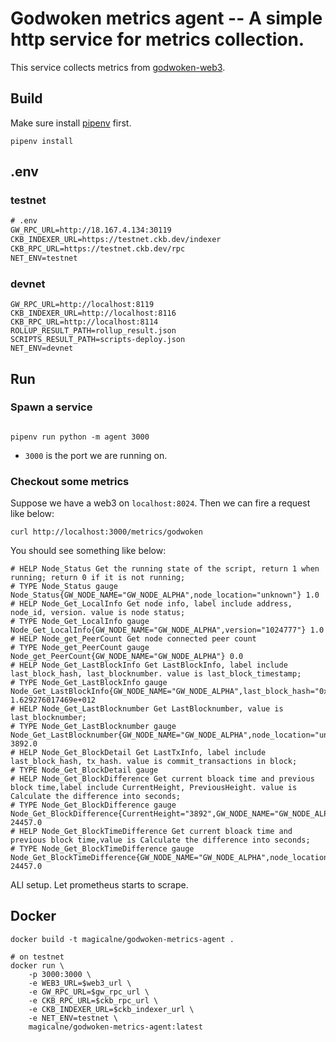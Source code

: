 # Godwoken metrics agent -- A simple http service for metrics collection.

This service collects metrics from [godwoken-web3](https://github.com/nervosnetwork/godwoken-web3).

## Build

Make sure install [pipenv](https://pipenv.pypa.io/en/latest/install/) first.

```shell
pipenv install
```
## .env

### testnet

```txt
# .env
GW_RPC_URL=http://18.167.4.134:30119
CKB_INDEXER_URL=https://testnet.ckb.dev/indexer
CKB_RPC_URL=https://testnet.ckb.dev/rpc
NET_ENV=testnet
```

### devnet
```
GW_RPC_URL=http://localhost:8119
CKB_INDEXER_URL=http://localhost:8116
CKB_RPC_URL=http://localhost:8114
ROLLUP_RESULT_PATH=rollup_result.json
SCRIPTS_RESULT_PATH=scripts-deploy.json
NET_ENV=devnet
```

## Run

### Spawn a service

```shell

pipenv run python -m agent 3000
```

- `3000` is the port we are running on.

### Checkout some metrics

Suppose we have a web3 on `localhost:8024`. Then we can fire a request like below:

```shell
curl http://localhost:3000/metrics/godwoken
```

You should see something like below:

```
# HELP Node_Status Get the running state of the script, return 1 when running; return 0 if it is not running;
# TYPE Node_Status gauge
Node_Status{GW_NODE_NAME="GW_NODE_ALPHA",node_location="unknown"} 1.0
# HELP Node_Get_LocalInfo Get node info, label include address, node_id, version. value is node status;
# TYPE Node_Get_LocalInfo gauge
Node_Get_LocalInfo{GW_NODE_NAME="GW_NODE_ALPHA",version="1024777"} 1.0
# HELP Node_get_PeerCount Get node connected peer count
# TYPE Node_get_PeerCount gauge
Node_get_PeerCount{GW_NODE_NAME="GW_NODE_ALPHA"} 0.0
# HELP Node_Get_LastBlockInfo Get LastBlockInfo, label include last_block_hash, last_blocknumber. value is last_block_timestamp;
# TYPE Node_Get_LastBlockInfo gauge
Node_Get_LastBlockInfo{GW_NODE_NAME="GW_NODE_ALPHA",last_block_hash="0x4afc4de1c32d07f123f4275ecd37a308b736330f2bc3e3fd5024a5728a32f76b",last_block_timestamp="1629276017469",last_blocknumber="3892",node_location="unknown"} 1.629276017469e+012
# HELP Node_Get_LastBlocknumber Get LastBlocknumber, value is last_blocknumber;
# TYPE Node_Get_LastBlocknumber gauge
Node_Get_LastBlocknumber{GW_NODE_NAME="GW_NODE_ALPHA",node_location="unknown"} 3892.0
# HELP Node_Get_BlockDetail Get LastTxInfo, label include last_block_hash, tx_hash. value is commit_transactions in block;
# TYPE Node_Get_BlockDetail gauge
# HELP Node_Get_BlockDifference Get current bloack time and previous block time,label include CurrentHeight, PreviousHeight. value is Calculate the difference into seconds;
# TYPE Node_Get_BlockDifference gauge
Node_Get_BlockDifference{CurrentHeight="3892",GW_NODE_NAME="GW_NODE_ALPHA",PreviousHeight="3891",node_location="unknown"} 24457.0
# HELP Node_Get_BlockTimeDifference Get current bloack time and previous block time,value is Calculate the difference into seconds;
# TYPE Node_Get_BlockTimeDifference gauge
Node_Get_BlockTimeDifference{GW_NODE_NAME="GW_NODE_ALPHA",node_location="unknown"} 24457.0
```

ALl setup. Let prometheus starts to scrape.

## Docker

```shell
docker build -t magicalne/godwoken-metrics-agent .

# on testnet
docker run \
	-p 3000:3000 \
	-e WEB3_URL=$web3_url \
	-e GW_RPC_URL=$gw_rpc_url \
	-e CKB_RPC_URL=$ckb_rpc_url \
	-e CKB_INDEXER_URL=$ckb_indexer_url \
	-e NET_ENV=testnet \
	magicalne/godwoken-metrics-agent:latest
```
